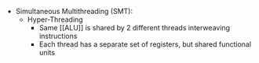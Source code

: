 - Simultaneous Multithreading (SMT):
	- Hyper-Threading
		- Same [[ALU]] is shared by 2 different threads interweaving instructions
		- Each thread has a separate set of registers, but shared functional units
